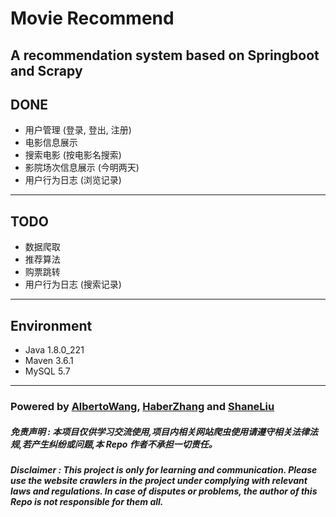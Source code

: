 # Movie Recommend

A recommendation system based on Springboot and Scrapy
---
## DONE
* 用户管理 (登录, 登出, 注册)
* 电影信息展示
* 搜索电影 (按电影名搜索)
* 影院场次信息展示 (今明两天)
* 用户行为日志 (浏览记录)
---
## TODO
* 数据爬取
* 推荐算法
* 购票跳转
* 用户行为日志 (搜索记录)
---
## Environment
* Java 1.8.0_221
* Maven 3.6.1
* MySQL 5.7
---
### Powered by [AlbertoWang](https://github.com/AlbertoWang), [HaberZhang](https://github.com/haber8023) and [ShaneLiu](https://github.com/ShaneCN)
##### ***免责声明 : 本项目仅供学习交流使用,项目内相关网站爬虫使用请遵守相关法律法规,若产生纠纷或问题,本 Repo 作者不承担一切责任。***
##### ***Disclaimer : This project is only for learning and communication. Please use the website crawlers in the project under complying with relevant laws and regulations. In case of disputes or problems, the author of this Repo is not responsible for them all.***
